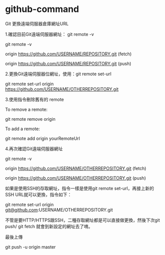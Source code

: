 # github-command
Git 更換遠端伺服器倉庫網址URL

1.確認目前Git遠端伺服器網址： git remote -v

git remote -v

origin  https://github.com/USERNAME/REPOSITORY.git (fetch)

origin  https://github.com/USERNAME/REPOSITORY.git (push)



2.更換Git遠端伺服器位網址，使用：git remote set-url

git remote set-url origin https://github.com/USERNAME/OTHERREPOSITORY.git

3.使用指令刪除舊有的 remote

To remove a remote:

git remote remove origin

To add a remote:

git remote add origin yourRemoteUrl

4.再次確認Git遠端伺服器網址

git remote -v

origin  https://github.com/USERNAME/OTHERREPOSITORY.git (fetch)

origin  https://github.com/USERNAME/OTHERREPOSITORY.git (push)

如果是使用SSH的存取網址，指令一樣是使用git remote set-url，再接上新的SSH URL就可以更換，指令如下：

git remote set-url origin git@github.com:USERNAME/OTHERREPOSITORY.git

不管是要HTTP/HTTPS跟SSH，二種存取網址都是可以直接做更換，然後下次git push/ git fetch 就會到新設定的網址去了唷。



最後上傳

git push -u origin master

